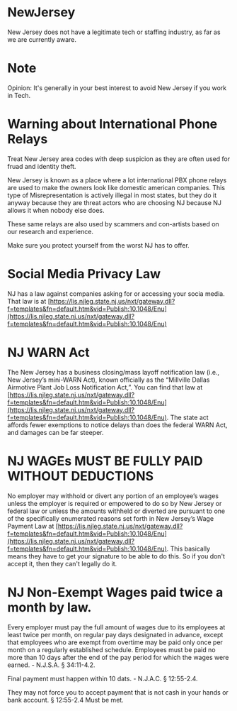 # NewJersey

New Jersey does not have a legitimate tech or staffing industry, as far as we are currently aware.

# Note

Opinion: It's generally in your best interest to avoid New Jersey if you work in Tech.

# Warning about International Phone Relays
Treat New Jersey area codes with deep suspicion as they are often used for fruad and identity theft.

New Jersey is known as a place where a lot international PBX phone relays are used to make the owners look like domestic american companies. This type of Misrepresentation is actively illegal in most states, but they do it anyway because they are threat actors who are choosing NJ because NJ allows it when nobody else does.

These same relays are also used by scammers and con-artists based on our research and experience.

Make sure you protect yourself from the worst NJ has to offer.


# Social Media Privacy Law

NJ has a law against companies asking for or accessing your socia media. That law is at [https://lis.njleg.state.nj.us/nxt/gateway.dll?f=templates&fn=default.htm&vid=Publish:10.1048/Enu](https://lis.njleg.state.nj.us/nxt/gateway.dll?f=templates&fn=default.htm&vid=Publish:10.1048/Enu)

# NJ WARN Act

The New Jersey has a business closing/mass layoff notification law (i.e., New Jersey’s mini-WARN Act), known
officially as the “Millville Dallas Airmotive Plant Job Loss Notification Act,”. You can find that law at [https://lis.njleg.state.nj.us/nxt/gateway.dll?f=templates&fn=default.htm&vid=Publish:10.1048/Enu](https://lis.njleg.state.nj.us/nxt/gateway.dll?f=templates&fn=default.htm&vid=Publish:10.1048/Enu). The state act affords fewer exemptions to notice delays than does the federal WARN Act, and damages can be far steeper.

# NJ WAGEs MUST BE FULLY PAID WITHOUT DEDUCTIONS
No employer may withhold or divert any portion of an employee’s wages unless the employer is required or
empowered to do so by New Jersey or federal law or unless the amounts withheld or diverted are pursuant to one of
the specifically enumerated reasons set forth in New Jersey’s Wage Payment Law at [https://lis.njleg.state.nj.us/nxt/gateway.dll?f=templates&fn=default.htm&vid=Publish:10.1048/Enu](https://lis.njleg.state.nj.us/nxt/gateway.dll?f=templates&fn=default.htm&vid=Publish:10.1048/Enu). This basically means they have to get your signature to be able to do this. So if you don't accept it, then they can't legally do it.

# NJ Non-Exempt Wages paid twice a month by law.
Every employer must pay the full amount of wages due to its employees at least twice per month, on regular pay
days designated in advance, except that employees who are exempt from overtime may be paid only once per month
on a regularly established schedule. Employees must be paid no more than 10 days after the end of the pay period
for which the wages were earned. - N.J.S.A. § 34:11-4.2.

Final payment must happen within 10 dats. - N.J.A.C. § 12:55-2.4.

They may not force you to accept payment that is not cash in your hands or bank account. § 12:55-2.4 Must be met.

